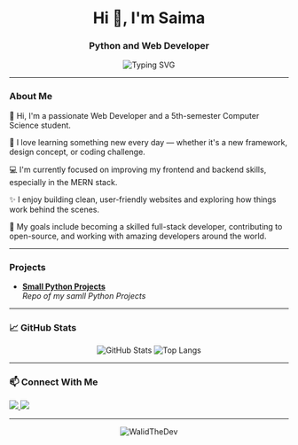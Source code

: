 <h1 align="center">Hi 👋, I'm Saima</h1>
<h3 align="center">Python and Web Developer </h3>

<p align="center">
  <img src="https://readme-typing-svg.herokuapp.com?font=Fira+Code&duration=3000&pause=1000&color=F7F7F7&center=true&vCenter=true&width=435&lines=Python+Ethusiast;Always+learning+new+tech;Clean+code+advocate" alt="Typing SVG" />
</p>

---
### About Me
 👋 Hi, I'm a passionate Web Developer and a 5th-semester Computer Science student.

🌱 I love learning something new every day — whether it's a new framework, design concept, or coding challenge.

💻 I'm currently focused on improving my frontend and backend skills, especially in the MERN stack.

✨ I enjoy building clean, user-friendly websites and exploring how things work behind the scenes.

🚀 My goals include becoming a skilled full-stack developer, contributing to open-source, and working with amazing developers around the world.


---

###  Projects

-  **[Small Python Projects](https://github.com/SaimaTheDev/small-python-codes)**  
  *Repo of my samll Python Projects*

---

### 📈 GitHub Stats

<p align="center">
  <img src="https://github-readme-stats.vercel.app/api?username=SaimaTheDev&show_icons=true&theme=radical" alt="GitHub Stats" />
  <img src="https://github-readme-stats.vercel.app/api/top-langs/?username=SaimaTheDev&layout=compact&theme=radical" alt="Top Langs" />
</p>

---

### 📫 Connect With Me

<p align="left">
  <a href="https://linkedin.com/in/saima-a-shaikh" target="_blank">
    <img src="https://img.shields.io/badge/LinkedIn-0A66C2?style=for-the-badge&logo=linkedin&logoColor=white"/>
  </a>
  <a href="mailto:saimashaikh70393@gmail.com">
    <img src="https://img.shields.io/badge/Email-D14836?style=for-the-badge&logo=gmail&logoColor=white"/>
  </a>
</p>

---

<p align="center">
  <img src="https://komarev.com/ghpvc/?username=SaimaTheDev&label=Profile%20views&color=0e75b6&style=flat" alt="WalidTheDev" />
</p>
